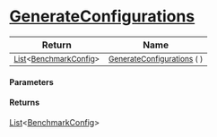 # [GenerateConfigurations](./BenchmarkConfig--GenerateConfigurations.md)



| Return | Name | 
| --- | --- | 
| <sub>[List](https://docs.microsoft.com/en-us/dotnet/api/System.Collections.Generic.List-1)\<[BenchmarkConfig](./../BenchmarkConfig.md)></sub> | <sub>[GenerateConfigurations](./BenchmarkConfig--GenerateConfigurations.md) (  )</sub> | 


#### Parameters

#### Returns
[List](https://docs.microsoft.com/en-us/dotnet/api/System.Collections.Generic.List-1)\<[BenchmarkConfig](./../BenchmarkConfig.md)><br>
